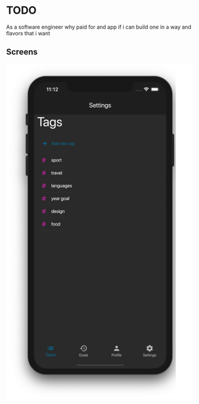 # TODO

As a software engineer why paid for and app if i can build one in a way and flavors that i want

## Screens

![](tag_screen.png)
